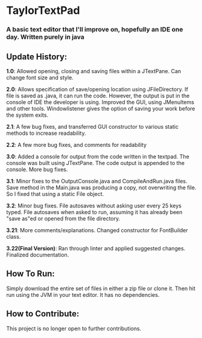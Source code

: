 # TaylorTextPad
### A basic text editor that I'll improve on, hopefully an IDE one day. Written purely in java

##                                                 Update History:
**1.0**: Allowed opening, closing and saving files within a JTextPane. Can change font size and style.

**2.0**: Allows specification of save/opening location using JFileDirectory. If file is saved as .java, it can run the code. 
However, the output is put in the console of IDE the developer is using. Improved the GUI, using JMenuItems and other tools.
Windowlistener gives the option of saving your work before the system exits.

**2.1**: A few bug fixes, and transferred GUI constructor to various static methods to increase readability.

**2.2**: A few more bug fixes, and comments for readability

**3.0**: Added a console for output from the code written in the textpad. The console was built using JTextPane. The code output is appended to the console. More bug fixes.

**3.1**: Minor fixes to the OutputConsole.java and CompileAndRun.java files. Save method in the Main.java was producing a copy, not overwriting the file. So I fixed that using a static File object. 

**3.2**: Minor bug fixes. File autosaves without asking user every 25 keys typed. File autosaves when asked to run, assuming it has already been "save as"ed or opened from the file directory.

**3.21**: More comments/explanations. Changed constructor for FontBuilder class.

**3.22(Final Version)**: Ran through linter and applied suggested changes. Finalized documentation.


##                                                      How To Run:
Simply download the entire set of files in either a zip file or clone it. Then hit run using the JVM in your text editor. It has no dependencies.

##                                                      How to Contribute:
This project is no longer open to further contributions.
